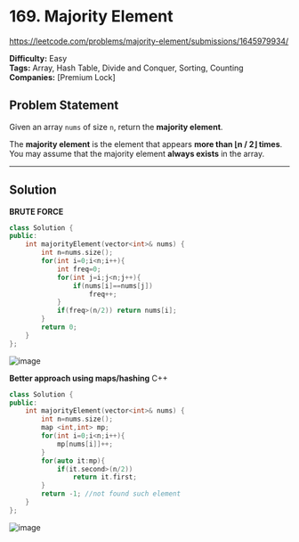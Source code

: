 # 169. Majority Element

https://leetcode.com/problems/majority-element/submissions/1645979934/

**Difficulty:** Easy  
**Tags:** Array, Hash Table, Divide and Conquer, Sorting, Counting  
**Companies:** [Premium Lock]

## Problem Statement

Given an array `nums` of size `n`, return the **majority element**.

The **majority element** is the element that appears **more than ⌊n / 2⌋ times**.  
You may assume that the majority element **always exists** in the array.

---

## Solution

**BRUTE FORCE**
```cpp
class Solution {
public:
    int majorityElement(vector<int>& nums) {
        int n=nums.size();
        for(int i=0;i<n;i++){
            int freq=0;
            for(int j=i;j<n;j++){
                if(nums[i]==nums[j])
                    freq++;
            }
            if(freq>(n/2)) return nums[i];
        }
        return 0;
    }
};
```
![image](https://github.com/user-attachments/assets/0d71fd5f-2a19-422e-a18d-65ba9b65fd5c)

**Better approach using maps/hashing**
C++
```cpp
class Solution {
public:
    int majorityElement(vector<int>& nums) {
        int n=nums.size();
        map <int,int> mp;
        for(int i=0;i<n;i++){
            mp[nums[i]]++;
        }
        for(auto it:mp){
            if(it.second>(n/2))
                return it.first;
        } 
        return -1; //not found such element   
    }
};
```
![image](https://github.com/user-attachments/assets/3d8bbb82-b250-4b6a-a9f9-f509f9884580)


